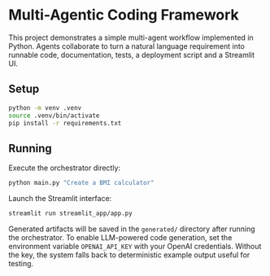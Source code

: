 # Multi-Agentic Coding Framework

This project demonstrates a simple multi-agent workflow implemented in Python.
Agents collaborate to turn a natural language requirement into runnable code,
documentation, tests, a deployment script and a Streamlit UI.

## Setup

```bash
python -m venv .venv
source .venv/bin/activate
pip install -r requirements.txt
```

## Running

Execute the orchestrator directly:

```bash
python main.py "Create a BMI calculator"
```

Launch the Streamlit interface:

```bash
streamlit run streamlit_app/app.py
```

Generated artifacts will be saved in the `generated/` directory after running
the orchestrator. To enable LLM-powered code generation, set the environment
variable `OPENAI_API_KEY` with your OpenAI credentials. Without the key, the
system falls back to deterministic example output useful for testing.
